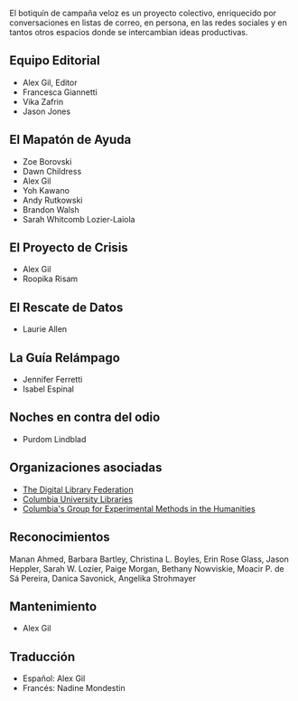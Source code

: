 El botiquín de campaña veloz es un proyecto colectivo, enriquecido por conversaciones en listas de correo, en persona, en las redes sociales y en tantos otros espacios donde se intercambian ideas productivas.

## Equipo Editorial

- Alex Gil, Editor
- Francesca Giannetti
- Vika Zafrin
- Jason Jones

## El Mapatón de Ayuda

- Zoe Borovski
- Dawn Childress
- Alex Gil
- Yoh Kawano
- Andy Rutkowski
- Brandon Walsh
- Sarah Whitcomb Lozier-Laiola

## El Proyecto de Crisis

- Alex Gil
- Roopika Risam

## El Rescate de Datos

- Laurie Allen

## La Guía Relámpago

- Jennifer Ferretti
- Isabel Espinal

## Noches en contra del odio

- Purdom Lindblad

## Organizaciones asociadas

- [The Digital Library Federation](https://www.clir.org/dlf)
- [Columbia University Libraries](http://library.columbia.edu)
- [Columbia's Group for Experimental Methods in the Humanities](http://xpmethod.plaintext.in/)


## Reconocimientos

Manan Ahmed, Barbara Bartley, Christina L. Boyles, Erin Rose Glass, Jason Heppler, Sarah W. Lozier, Paige Morgan, Bethany Nowviskie, Moacir P. de Sá Pereira, Danica Savonick, Angelika Strohmayer

## Mantenimiento

- Alex Gil

## Traducción

- Español: Alex Gil
- Francés: Nadine Mondestin
